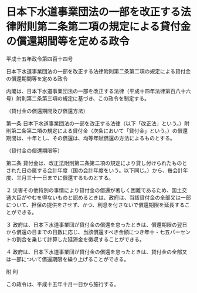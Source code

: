 # 日本下水道事業団法の一部を改正する法律附則第二条第二項の規定による貸付金の償還期間等を定める政令

平成十五年政令第四百十四号

日本下水道事業団法の一部を改正する法律附則第二条第二項の規定による貸付金の償還期間等を定める政令

内閣は、日本下水道事業団法の一部を改正する法律（平成十四年法律第百八十六号）附則第二条第三項の規定に基づき、この政令を制定する。

（貸付金の償還期間及び償還方法）

第一条 日本下水道事業団法の一部を改正する法律（以下「改正法」という。）附則第二条第二項の規定による貸付金（次条において「貸付金」という。）の償還期間は、十年とし、その償還は、均等年賦償還の方法によるものとする。

（貸付金の償還期限等）

第二条 貸付金は、改正法附則第二条第二項の規定により貸し付けられたものとされた日の属する会計年度（国の会計年度をいう。以下同じ。）から、毎会計年度、三月三十一日までに償還するものとする。

２ 災害その他特別の事情により貸付金の償還が著しく困難であるため、国土交通大臣がやむを得ないものと認めるときは、政府は、当該貸付金の全部又は一部について、担保の提供をさせず、かつ、利息を付さないで償還期限を延長することができる。

３ 政府は、日本下水道事業団が貸付金の償還を怠ったときは、償還期限の翌日から償還の日までの日数に応じ、当該償還すべき金額につき年十・七五パーセントの割合を乗じて計算した延滞金を徴収することができる。

４ 政府は、日本下水道事業団が貸付金の償還を怠ったときは、貸付金の全部又は一部について償還期限を繰り上げることができる。

附 則

この政令は、平成十五年十月一日から施行する。
